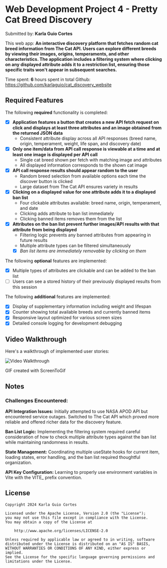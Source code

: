 # Web Development Project 4 - Pretty Cat Breed Discovery

Submitted by: **Karla Guio Cortes**

This web app: **An interactive discovery platform that fetches random cat breed information from The Cat API. Users can explore different breeds by viewing their images, origins, temperaments, and other characteristics. The application includes a filtering system where clicking on any displayed attribute adds it to a restriction list, ensuring those specific traits won't appear in subsequent searches.**

Time spent: **6** hours spent in total
Github: https://github.com/karlaguio/cat_discovery_website

## Required Features

The following **required** functionality is completed: 

- [x] **Application features a button that creates a new API fetch request on click and displays at least three attributes and an image obtained from the returned JSON data**
  - Consistent attribute display across all API responses (breed name, origin, temperament, weight, life span, and discovery date)
- [x] **Only one item/data from API call response is viewable at a time and at least one image is displayed per API call**
  - Single cat breed shown per fetch with matching image and attributes
  - All displayed information corresponds to the shown cat image
- [x] **API call response results should appear random to the user**
  - Random breed selection from available options each time the discover button is clicked
  - Large dataset from The Cat API ensures variety in results
- [x] **Clicking on a displayed value for one attribute adds it to a displayed ban list**
  - Four clickable attributes available: breed name, origin, temperament, and date
  - Clicking adds attribute to ban list immediately
  - Clicking banned items removes them from the list
- [x] **Attributes on the ban list prevent further images/API results with that attribute from being displayed**
  - Filtering logic prevents any banned attributes from appearing in future results
  - Multiple attribute types can be filtered simultaneously
  - [x] _Ban list items are immediately removable by clicking on them_

The following **optional** features are implemented:

- [x] Multiple types of attributes are clickable and can be added to the ban list
- [ ] Users can see a stored history of their previously displayed results from this session

The following **additional** features are implemented:

* [x] Display of supplementary information including weight and lifespan
* [x] Counter showing total available breeds and currently banned items
* [x] Responsive layout optimized for various screen sizes
* [x] Detailed console logging for development debugging

## Video Walkthrough

Here's a walkthrough of implemented user stories:

<img src='https://submissions.us-east-1.linodeobjects.com/web102/09ZlVpEA.gif' title='Video Walkthrough' width='' alt='Video Walkthrough' />

GIF created with ScreenToGif

## Notes

### Challenges Encountered:

**API Integration Issues:** Initially attempted to use NASA APOD API but encountered service outages. Switched to The Cat API which proved more reliable and offered richer data for the discovery feature.

**Ban List Logic:** Implementing the filtering system required careful consideration of how to check multiple attribute types against the ban list while maintaining randomness in results.

**State Management:** Coordinating multiple useState hooks for current item, loading states, error handling, and the ban list required thoughtful organization.

**API Key Configuration:** Learning to properly use environment variables in Vite with the VITE_ prefix convention.

## License

    Copyright 2024 Karla Guio Cortes

    Licensed under the Apache License, Version 2.0 (the "License");
    you may not use this file except in compliance with the License.
    You may obtain a copy of the License at

        http://www.apache.org/licenses/LICENSE-2.0

    Unless required by applicable law or agreed to in writing, software
    distributed under the License is distributed on an "AS IS" BASIS,
    WITHOUT WARRANTIES OR CONDITIONS OF ANY KIND, either express or implied.
    See the License for the specific language governing permissions and
    limitations under the License.
